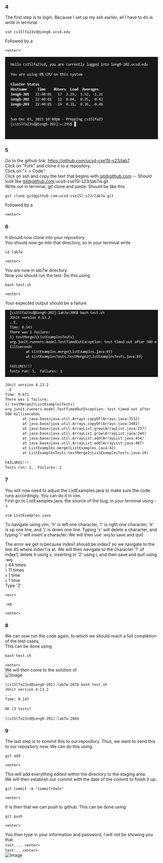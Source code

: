 ### 4
The first step is to login. Because I set up my ssh earlier, all I have to do is write in terminal  

```
ssh cs15lfa23sd@ieng6.ucsd.edu
```
Followed by a 

```
<enter>
```

![Image](step4.PNG)  

### 5
Go to the github link. https://github.com/ucsd-cse15l-s23/lab7  
Click on "Fork" and clone it to a repository.  
Click on "< > Code"  
Click on ssh and copy the text that begins with git@github.com -- Should look like git@github.com:ucsd-cse15l-s23/lab7w.git  
Write out in terminal, git clone and paste. Should be like this  

```
git clone git@github.com:ucsd-cse15l-s23/lab7w.git
```

Followed by a

```
<enter>
```  

### 6
It should now clone into your repository.  
You should now go into that directory, so in your terminal write  

```
cd lab7w
```

```
<enter>
```

You are now in lab7w directory.  
Now you should run the test. Do this using  
        
```
bash test.sh
```

```
<enter>
```  

Your expected output should be a failure.  

![Image](Step6.PNG)  

```
JUnit version 4.13.2
..E
Time: 0.671
There was 1 failure:
1) testMerge2(ListExamplesTests)
org.junit.runners.model.TestTimedOutException: test timed out after 500 milliseconds
        at java.base/java.util.Arrays.copyOf(Arrays.java:3512)
        at java.base/java.util.Arrays.copyOf(Arrays.java:3481)
        at java.base/java.util.ArrayList.grow(ArrayList.java:237)
        at java.base/java.util.ArrayList.grow(ArrayList.java:244)
        at java.base/java.util.ArrayList.add(ArrayList.java:454)
        at java.base/java.util.ArrayList.add(ArrayList.java:467)
        at ListExamples.merge(ListExamples.java:42)
        at ListExamplesTests.testMerge2(ListExamplesTests.java:19)

FAILURES!!!
Tests run: 2,  Failures: 1
```

### 7
You will now need to adjust the ListExamples.java to make sure the code runs accordingly. You can do it in vim.  
First go to ListExamples.java, the source of the bug, in your terminal using ->  

```
vim ListExamples.java
```

To navigate using vim, 'h' is left one character, 'l' is right one character, 'k' is up one line, and 'j' is down one line. Typing 'x' will delete a character, and typing 'i' will insert a character. We will then use :wq to 
save and quit.  

The error we get is because index1 should be index2 so we navigate to the line 45 where index1 is at. We will then navigate to the character '1' of index1, delete it using x, inserting in '2' using i, and 
then save and quit using :wq.  
``` j ``` 44 times  
``` l ``` 11 times  
``` x ``` 1 time  
``` i ``` 1 time  
Type '2'  

```
<esc>
```

```
:wq
```

```
<enter>
```  
### 8 
We can now run the code again, to which we should reach a full completion of the test cases.  
This can be done using
```
bash test.sh
```
```<enter>```  
We will then come to the solution of  
![Image](Step8.PNG)  
```
[cs15lfa23sd@ieng6-201]:lab7w:267$ bash test.sh
JUnit version 4.13.2
...
Time: 0.147

OK (3 tests)

[cs15lfa23sd@ieng6-201]:lab7w:268$
```
### 9
The last step is to commit this to our repository. Thus, we want to send this to our repository now. We can do this using.
```
git add .
```

``` 
<enter>
```
This will add everything edited within the directory to the staging area.  
We will then establish our commit with the date of the commit to finish it up.

```
git commit -m "commit+date" 
```

```
<enter>
```

It is then that we can push to github. This can be done using 
```
git push 
```

```
<enter>
 ```

You then type in your information and password, I will not be showing you that.  
```text.... <enter> ```  
``` text... <enter> ```  
![Image](step9.PNG)

